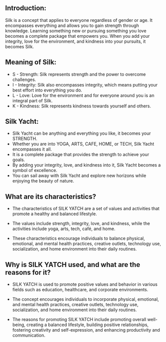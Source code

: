 ## Introduction:

Silk is a concept that applies to everyone regardless of gender or age. It encompasses everything and allows you to gain strength through knowledge.
Learning something new or pursuing something you love becomes a complete package that empowers you. When you add your integrity, love for the environment,
and kindness into your pursuits, it becomes Silk.

## Meaning of Silk:

* S - Strength: Silk represents strength and the power to overcome challenges.
* I - Integrity: Silk also encompasses integrity, which means putting your best effort into everything you do.
* L - Love: Love for the environment and for everyone around you is an integral part of Silk.
* K - Kindness: Silk represents kindness towards yourself and others.

## Silk Yacht:

* Silk Yacht can be anything and everything you like, it becomes your STRENGTH.
* Whether you are into YOGA, ARTS, CAFE, HOME, or TECH, Silk Yacht encompasses it all.
* It is a complete package that provides the strength to achieve your goals.
* By adding your integrity, love, and kindness into it, Silk Yacht becomes a symbol of excellence.
* You can sail away with Silk Yacht and explore new horizons while enjoying the beauty of nature.

## What are its characteristics?

* The characteristics of SILK YATCH are a set of values and activities that promote a healthy and balanced lifestyle.

* The values include strength, integrity, love, and kindness, while the activities include yoga, arts, tech, café, and home.

* These characteristics encourage individuals to balance physical, emotional, and mental health practices, creative outlets, technology use, socialization,
  and home environment into their daily routines.

## Why is SILK YATCH used, and what are the reasons for it?

* SILK YATCH is used to promote positive values and behavior in various fields such as education, healthcare, and corporate environments.

* The concept encourages individuals to incorporate physical, emotional, and mental health practices, creative outlets, technology use, socialization, and home
 environment into their daily routines.
 
* The reasons for promoting SILK YATCH include promoting overall well-being, creating a balanced lifestyle, building positive relationships, fostering 
 creativity and self-expression, and enhancing productivity and communication.

